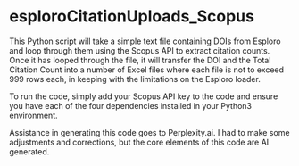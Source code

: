 # esploroCitationUploads_Scopus
This Python script will take a simple text file containing DOIs from Esploro and loop through them using the Scopus API to extract citation counts. Once it has looped through the file, it will transfer the DOI and the Total Citation Count into a number of Excel files where each file is not to exceed 999 rows each, in keeping with the limitations on the Esploro loader.

To run the code, simply add your Scopus API key to the code and ensure you have each of the four dependencies installed in your Python3 environment.

Assistance in generating this code goes to Perplexity.ai. I had to make some adjustments and corrections, but the core elements of this code are AI generated.
